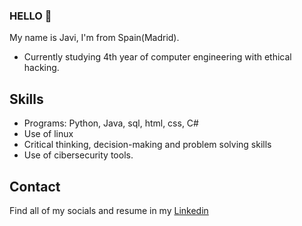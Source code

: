 ### HELLO 👋
My name is Javi, I'm from Spain(Madrid).
* Currently studying 4th year of computer engineering with ethical hacking.

## Skills
* Programs: Python, Java, sql, html, css, C#
* Use of linux
* Critical thinking, decision-making and problem solving skills
* Use of cibersecurity tools.
## Contact
Find all of my socials and resume in my [Linkedin](www.linkedin.com/in/javier-garzón-62b842255)
